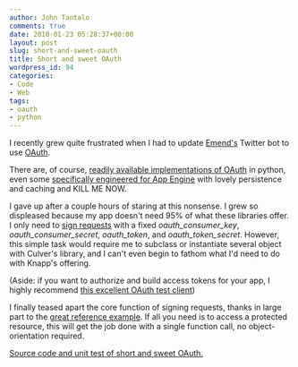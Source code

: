 ```yaml
---
author: John Tantalo
comments: true
date: 2010-01-23 05:28:37+00:00
layout: post
slug: short-and-sweet-oauth
title: Short and sweet OAuth
wordpress_id: 94
categories:
- Code
- Web
tags:
- oauth
- python
---
```


I recently grew quite frustrated when I had to update [Emend's](http://emendapp.com) Twitter bot to use [OAuth](http://oauth.net/).

There are, of course, [readily available implementations of OAuth](http://oauth.googlecode.com/svn/code/python/oauth/oauth.py) in python, even some [specifically engineered for App Engine](http://github.com/mikeknapp/AppEngine-OAuth-Library/raw/master/oauth.py) with lovely persistence and caching and KILL ME NOW.

I gave up after a couple hours of staring at this nonsense. I grew so displeased because my app doesn't need 95% of what these libraries offer. I only need to [sign requests](http://oauth.net/core/1.0/#signing_process) with a fixed _oauth_consumer_key_, _oauth_consumer_secret_, _oauth_token_, and _oauth_token_secret_. However, this simple task would require me to subclass or instantiate several object with Culver's library, and I can't even begin to fathom what I'd need to do with Knapp's offering.

(Aside: if you want to authorize and build access tokens for your app, I highly recommend [this excellent OAuth test client](http://term.ie/oauth/example/client.php))

I finally teased apart the core function of signing requests, thanks in large part to the [great reference example](http://oauth.net/core/1.0/#anchor30). If all you need is to access a protected resource, this will get the job done with a single function call, no object-orientation required.



[Source code and unit test of short and sweet OAuth.](http://gist.github.com/284452)

